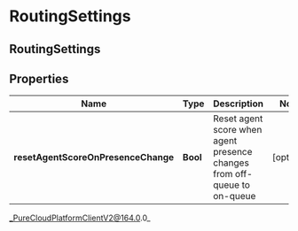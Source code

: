 # RoutingSettings

## RoutingSettings

## Properties

|Name | Type | Description | Notes|
|------------ | ------------- | ------------- | -------------|
| **resetAgentScoreOnPresenceChange** | **Bool** | Reset agent score when agent presence changes from off-queue to on-queue | [optional] |



_PureCloudPlatformClientV2@164.0.0_
